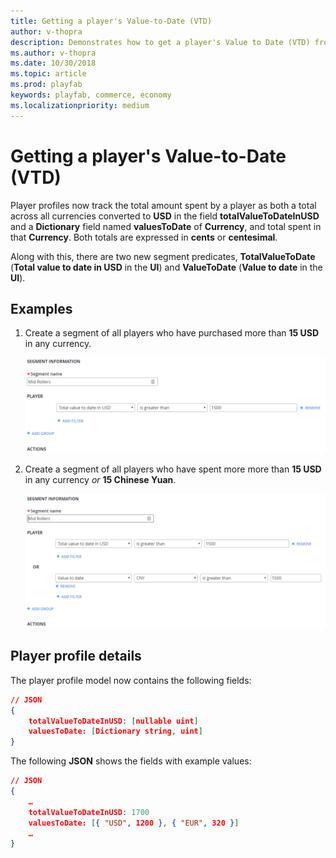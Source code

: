 ```yaml
---
title: Getting a player's Value-to-Date (VTD)
author: v-thopra
description: Demonstrates how to get a player's Value to Date (VTD) from their Player Profile.
ms.author: v-thopra
ms.date: 10/30/2018
ms.topic: article
ms.prod: playfab
keywords: playfab, commerce, economy
ms.localizationpriority: medium
---
```


# Getting a player's Value-to-Date (VTD)

Player profiles now track the total amount spent by a player as both a total across all currencies converted to **USD** in the field **totalValueToDateInUSD** and a **Dictionary** field named **valuesToDate** of **Currency**, and total spent in that **Currency**. Both totals are expressed in **cents** or **centesimal**.

Along with this, there are two new segment predicates, **TotalValueToDate** (**Total value to date in USD** in the **UI**) and **ValueToDate** (**Value to date** in the **UI**).

## Examples

1. Create a segment of all players who have purchased more than **15 USD** in any currency.

   ![Create a Segment - Mid Rollers - Filter 1](media/tutorials/create-segment-mid-rollers-filter-1.png)  

2. Create a segment of all players who have spent more more than **15 USD** in any currency *or* **15 Chinese Yuan**.

   ![Create a Segment - Mid Rollers - Filter 2](media/tutorials/create-segment-mid-rollers-filter-2.png)  

## Player profile details

The player profile model now contains the following fields:

```json
// JSON
{
    totalValueToDateInUSD: [nullable uint]
    valuesToDate: [Dictionary string, uint]
}
```

The following **JSON** shows the fields with example values:

```json
// JSON
{
    …
    totalValueToDateInUSD: 1700
    valuesToDate: [{ "USD", 1200 }, { "EUR", 320 }]
    …
}
```
